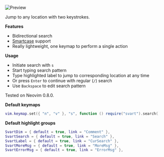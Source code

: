 ![Preview](https://gitlab.com/madyanov/svart.nvim/uploads/6d878f54807efebc1508e9c84dabe155/output.gif)

Jump to any location with two keystrokes.

**Features**

- Bidirectional search
- [Smartcase](https://neovim.io/doc/user/options.html#'smartcase') support
- Really lightweight, one keymap to perform a single action

**Usage**

- Initiate search with `s`
- Start typing search pattern
- Type highlighted label to jump to corresponding location at any time
- Or press `Enter` to continue with regular (`/`) search
- Use `Backspace` to edit search pattern

Tested on Neovim 0.8.0.

**Default keymaps**

```lua
vim.keymap.set({ "n", "v" }, "s", function () require("svart").search() end, { silent = true })
```

**Default highlight groups**

```lua
SvartDim = { default = true, link = "Comment" },
SvartSearch = { default = true, link = "Search" },
SvartLabel = { default = true, link = "CurSearch" },
SvartMoreMsg = { default = true, link = "MoreMsg" },
SvartErrorMsg = { default = true, link = "ErrorMsg" },
```
